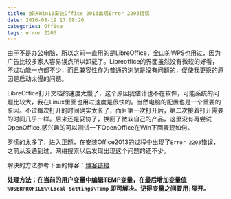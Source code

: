```yaml
---
title: 解决Win10安装Office 2013出现Error 2203错误
date: 2016-08-19 17:08:26
categories: Office
tags: error 2203
---
```


由于不是办公电脑，所以之前一直用的是LibreOffice，金山的WPS也用过，因为广告比较多家人容易误点所以卸载了。Libreoffice的界面虽然没有微软的好看，不过功能一点都不少，而且兼容性作为普通的浏览是没有问题的，促使我更换的原因是启动太慢的问题。

<!-- more -->

LibreOffice打开文档的速度太慢了，这个原因我估计也不在软件，可能系统的问题比较大，我在Linux里面也用过速度是很快的。当然电脑的配置也是一个重要的原因。不过每次打开的时间确实太长了，而且第一次打开后，第二次接着打开需要的时间几乎一样。后来还是妥协了，换回了微软自己的产品，这里没有再尝试OpenOffice.感兴趣的可以测试一下OpenOffice在Win下面表现如何。

罗嗦的太多了，进入正题，在安装Office2013的过程中出现了`Error 2203`错误，之前从没遇到过，网络搜索以后发现出现这个问题的还不少。

解决的方法参考下面的博客：[博客链接](http://www.cnblogs.com/navybcloud/articles/1915236.html)

**处理方法：在当前的用户变量中编辑TEMP变量，在最后增加变量值 `%USERPROFILE%\Local Settings\Temp` 即可解决。记得变量之间要用`;`隔开。**


